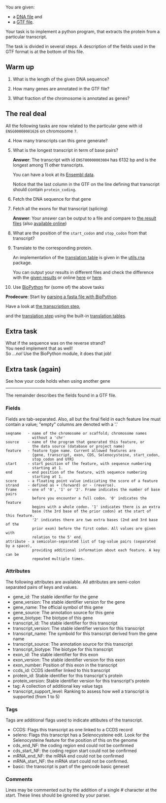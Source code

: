 You are given:
* a [DNA file](data/Homo_sapiens.GRCh38.87.gtf.gz) and
* a [GTF file](data/Homo_sapiens.GRCh38.dna_sm.chromosome.7.fa.gz).

Your task is to implement a python program, that
extracts the protein from a particular transcript.

The task is divided in several steps. A description of the fields used in the GTF format is at the bottom of this file.

## Warm up

1. What is the length of the given DNA sequence?

2. How many genes are annotated in the GTF file?

3. What fraction of the chromosome is annotated as genes?

## The real deal

All the following tasks are now related to the particular gene with id `ENSG00000001626` on chromosome `7`.

4. How many transcripts can this gene generate?

5. What is the longest transcript in term of base pairs?

   __Answer__: The transcript with id `ENST00000003084` has 6132 bp and is the longest among 11 other transcripts.
   
   You can have a look at its [Ensembl data](http://www.ensembl.org/Homo_sapiens/Transcript/Summary?db=core;g=ENSG00000001626;r=7:117465784-117715971;t=ENST00000003084).
   
   Notice that the last column in the GTF on the line defining that transcript should contain `protein_coding`.

6. Fetch the DNA sequence for that gene

7. Fetch all the exons for that transcript (splicing)

   __Answer__: Your answer can be output to a file and compare to [the result files](results/) (also [available online](https://www.ncbi.nlm.nih.gov/nuccore/NM_000492))

8. What are the position of the `start_codon` and `stop_codon` from that transcript?

9. Translate to the corresponding protein.

   An implementation of the [translation table](http://shawmst.org/biology/article/rna-translation-table/) is given in the [utils.rna](utils/rna.py) package.
   
   You can output your results in different files and check the difference with the [given results](results/) or online [here](http://www.uniprot.org/uniprot/A0A024R730.fasta) or [here](https://www.ncbi.nlm.nih.gov/nuccore/NM_000492).

10. Use [BioPython](http://biopython.org/wiki/Documentation) for (some of) the above tasks

   __Prodecure__: Start by [parsing a fasta file with BioPython](http://biopython.org/DIST/docs/tutorial/Tutorial.html#htoc11).
   
   Have a look at [the transcription step](http://biopython.org/DIST/docs/tutorial/Tutorial.html#htoc24),
   
   and the [translation step](http://biopython.org/DIST/docs/tutorial/Tutorial.html#htoc25) using the built-in [translation tables](http://biopython.org/DIST/docs/tutorial/Tutorial.html#htoc26).


## Extra task

What if the sequence was on the reverse strand?<br>
You need implement that as well!<br>
So ..._no!_ Use the BioPython module, it does that job!

## Extra task (again)

See how your code holds when using another gene



-------

The remainder describes the fields found in a GTF file.

### Fields

Fields are tab-separated. Also, all but the final field in each 
feature line must contain a value; "empty" columns are denoted 
with a '.'

    seqname   - name of the chromosome or scaffold; chromosome names 
                without a 'chr' 
    source    - name of the program that generated this feature, or 
                the data source (database or project name)
    feature   - feature type name. Current allowed features are
                {gene, transcript, exon, CDS, Selenocysteine, start_codon,
                stop_codon and UTR}
    start     - start position of the feature, with sequence numbering 
                starting at 1.
    end       - end position of the feature, with sequence numbering 
                starting at 1.
    score     - a floating point value indiciating the score of a feature
    strand    - defined as + (forward) or - (reverse).
    frame     - one of '0', '1' or '2'. Frame indicates the number of base pairs
                before you encounter a full codon. '0' indicates the feature 
                begins with a whole codon. '1' indicates there is an extra
                base (the 3rd base of the prior codon) at the start of this feature.
                '2' indicates there are two extra bases (2nd and 3rd base of the 
                prior exon) before the first codon. All values are given with
                relation to the 5' end.
    attribute - a semicolon-separated list of tag-value pairs (separated by a space), 
                providing additional information about each feature. A key can be
                repeated multiple times.

### Attributes

The following attributes are available. All attributes are semi-colon
separated pairs of keys and values.

- gene_id: The stable identifier for the gene
- gene_version: The stable identifier version for the gene
- gene_name: The official symbol of this gene
- gene_source: The annotation source for this gene
- gene_biotype: The biotype of this gene
- transcript_id: The stable identifier for this transcript
- transcript_version: The stable identifier version for this transcript
- transcript_name: The symbold for this transcript derived from the gene name
- transcript_source: The annotation source for this transcript
- transcript_biotype: The biotype for this transcript
- exon_id: The stable identifier for this exon
- exon_version: The stable identifier version for this exon
- exon_number: Position of this exon in the transcript
- ccds_id: CCDS identifier linked to this transcript
- protein_id: Stable identifier for this transcript's protein
- protein_version: Stable identifier version for this transcript's protein
- tag: A collection of additional key value tags
- transcript_support_level: Ranking to assess how well a transcript is supported (from 1 to 5)

### Tags

Tags are additional flags used to indicate attibutes of the transcript.

- CCDS: Flags this transcript as one linked to a CCDS record
- seleno: Flags this transcript has a Selenocysteine edit. Look for the Selenocysteine
feature for the position of this on the genome
- cds_end_NF: the coding region end could not be confirmed
- cds_start_NF: the coding region start could not be confirmed
- mRNA_end_NF: the mRNA end could not be confirmed
- mRNA_start_NF: the mRNA start could not be confirmed.
- basic: the transcript is part of the gencode basic geneset

### Comments

Lines may be commented out by the addition of a single # character at the start. These
lines should be ignored by your parser.
